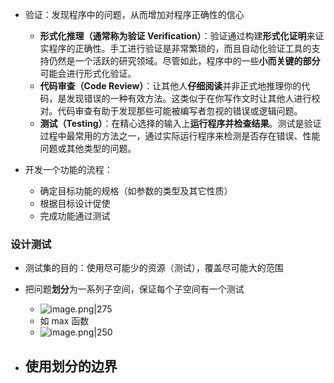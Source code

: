  - 验证：发现程序中的问题，从而增加对程序正确性的信心
	 - **形式化推理（通常称为验证 Verification）**：验证通过构建**形式化证明**来证实程序的正确性。手工进行验证是非常繁琐的，而且自动化验证工具的支持仍然是一个活跃的研究领域。尽管如此，程序中的一些**小而关键的部分**可能会进行形式化验证。
	 - **代码审查（Code Review）**：让其他人**仔细阅读**并非正式地推理你的代码，是发现错误的一种有效方法。这类似于在你写作文时让其他人进行校对。代码审查有助于发现那些可能被编写者忽视的错误或逻辑问题。
	 - **测试（Testing）**：在精心选择的输入上**运行程序并检查结果**。测试是验证过程中最常用的方法之一，通过实际运行程序来检测是否存在错误、性能问题或其他类型的问题。

- 开发一个功能的流程：
	- 确定目标功能的规格（如参数的类型及其它性质）
	- 根据目标设计促使
	- 完成功能通过测试

### 设计测试

- 测试集的目的：使用尽可能少的资源（测试），覆盖尽可能大的范围
- 把问题**划分**为一系列子空间，保证每个子空间有一个测试
	- ![image.png|275](https://thdlrt.oss-cn-beijing.aliyuncs.com/20231229235612.png)
	- 如 max 函数
	- ![image.png|250](https://thdlrt.oss-cn-beijing.aliyuncs.com/20231229235641.png)

- 使用划分的边界
	- 



